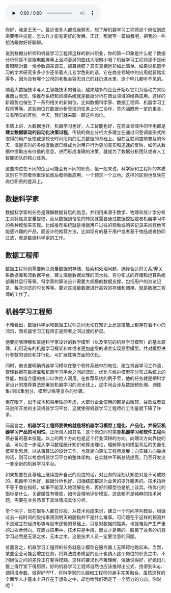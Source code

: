 <audio id="audio" title="如何成为机器学习工程师？" controls="" preload="none"><source id="mp3" src="https://static001.geekbang.org/resource/audio/e5/c6/e5bdc4aa4e8c61bd98600f8f683f9ac6.mp3"></audio>

你好，我是王天一。最近很多人都找我聊天，想了解机器学习工程师这个岗位到底需要哪些技能，怎么样才能有更好的发展。正好，那就写一篇加餐吧，把我的一些想法跟你好好聊聊。

说到数据分析师和机器学习工程师这样的新兴职业，你的第一印象是什么呢？数据分析师是不是跟电脑屏幕上汹涌澎湃的曲线大眼瞪小眼？机器学习工程师是不是闭着眼睛对着一堆参数调来调去，抓耳挠腮？其实真相远非如此简单。如果说机器学习的学术研究多多少少还带着点儿玄学色彩的话，它在商业领域中的应用就要踏实得多，因为没有哪个公司的老板会容忍自己的钱扔进水里，连个响儿都听不见的。

随着大数据技术与人工智能技术的普及，越来越多的企业开始以它们为驱动力来助推商业表现，像推荐系统和风控系统就是数据分析在商业领域的经典应用。这样的新趋势也催生了一系列相关的新岗位，比如数据科学家、数据工程师、机器学习工程师等等。这些岗位在数据分析管理的任务上分工协作，其内涵既有一定的重合，又有明显的区别。今天，我们就来聊一聊这些岗位。

本质上讲，大数据也好，机器学习也好，人工智能也好，在商业领域中的作用都是**建立数据驱动的自动化决策过程**。传统的商业分析大多建立在通过问卷调查形式所取得的用户反馈或是较长时间段内的汇总数据的基础上。但在互联网空前普及的今天，海量实时的多维度数据已经成为对用户行为更加真实和迅速的反映，如何从数据中提取出有价值的信息，进而形成准确的决策，就成为了数据分析团队或者人工智能团队的核心任务。

这些岗位在不同的企业可能会有不同的职责，但一般来说，科学家和工程师的本质区别在于前者侧重理论而后者侧重应用，一个顶天一个立地。这样的区别也反映在岗位职责的差异上。

## 数据科学家

数据科学家的任务是理解数据背后的信息，并利用来源于数学、物理和统计学分析工具将信息定量提取，而从数据到信息的转换就需要通过数据挖掘或者机器学习中的各种模型来实现。比如推荐系统就是根据用户过往的观看或购买记录来推荐他可能感兴趣的产品，而设计的推荐方法，比如现有的基于用户或者基于物品或者协同过滤，就是数据科学家的工作。

## 数据工程师

数据工程师则需要解决海量数据的存储、检索和处理问题，选择合适的关系/非关系数据库和流数据平台，建立海量数据处理的流水线，将分布式的存储和运算系统部署并运行等等。科学家的算法设计需要大规模的数据支撑，包括用户的浏览记录、每次浏览的时长等等。要对这海量数据进行高效的存储和调用，就是数据工程师的工作了。

## 机器学习工程师

不难看出，数据科学家和数据工程师之间无论在知识上还是技能上都存在着不小的鸿沟，而机器学习工程师正是两者之间过渡的桥梁。

他要能够理解和掌握科学家设计的数学模型（以及常见的机器学习模型）的基本原理，利用现有的机器学习框架和库或者更加底层的语言实现原型模型，并对模型进行参数的调优和并行化、可扩展性等方面的优化。

同时，他也要明确机器学习模块在整个软件系统中的地位，建立机器学习工作流，管理数据在数据库和机器学习平台之间的流动，优化与维护模型在分布式系统上的性能，构造合适的接口以供他人调用。在推荐系统的例子里，他的任务就是把科学家设计的推荐算法部署到机器学习的流水线上，这中间会涉及数据预处理、训练集/测试集划分、模型训练等复杂的步骤。

但在眼下，出于成本和易用性的考虑，大部分企业使用的都是由微软、谷歌或者亚马逊所开发的主流机器学习平台，这就使得机器学习工程师的工作量就下降了许多。

简而言之，**机器学习工程师要做的就是将机器学习模型工程化、产品化，并保证机器学习产品的可用性**。正所谓人如其名：这个岗位同时需要**机器学习和软件工程**两项必备的基本技能。以上的两个方向也是这个行业深耕的方向。向理论方向靠拢的话，可以进一步深入学习数理统计知识和算法理论，理解算法和模型背后的矢量化概率化思想，以从事算法的设计工作，也就是向算法工程师发展；向实践方向靠拢的话，则可以考虑机器学习平台的整体架构，在实践中不断总结提高，乃至开发出一套全新的机器学习平台。

如果想要在此基础上继续提升自己的段位的话，对业务的深刻认知绝对是不可或缺的。机器学习也好，数据分析也好，归根结底都是为业务的提升服务的。技术指标不等于商业指标，如果不能深入地理解业务，再好的模型也是纸上谈兵。待优化的指标是什么，关键属性有哪些，如何合理地评价模型，这些都不是纯粹的技术问题，需要在业务场景下具体情况具体分析。

举个例子，现在很多人都在炒股，从技术角度来说，建立一个时间序列模型，根据过去一段时间的股指来预测明天的股指并不是什么难事。可问题在于这样的预测并不是建立在经济形势与股市逻辑的基础上，只是对数据的摆弄，也就难免产生严重的过拟合倾向。在商业应用中，技术只是手段，商业才是目的。脱离了业务的机器学习必然是无源之水，无本之木，这是技术人员一定要注意的问题。

总而言之，机器学习工程师的任务就是让模型在服务器上无障碍地跑起来。当然，某些企业可能会增加任务，将算法或者模型的设计也纳入这个岗位的职责之中，不同岗位之间的差异正在变得模糊。这样的要求也不难理解，俗话说得好，好媳妇儿要上得厅堂下得厨房，好的机器学习工程师自然也应该推得出公式、找得到Bug、调得准参数、做得好PPT，将科学家的头脑和工程师的身手完美融合。虽然这样的全面型人才基本上只存在于想象之中，却也给我们确定了一个努力的方向，你说呢？

<img src="https://static001.geekbang.org/resource/image/12/3c/1244c09f109026ad0fa99c41b873f13c.jpg" alt="">
